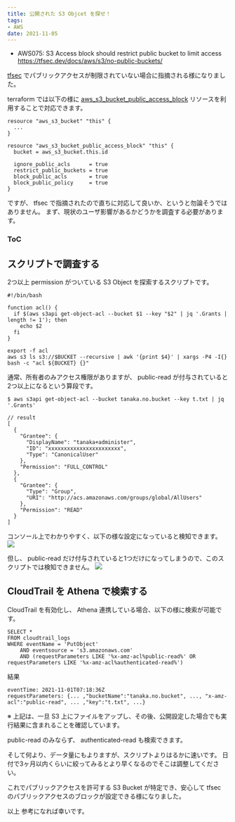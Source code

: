 ```yaml
---
title: 公開された S3 Objcet を探せ！
tags:
- AWS
date: 2021-11-05
---
```


* AWS075: S3 Access block should restrict public bucket to limit access
  https://tfsec.dev/docs/aws/s3/no-public-buckets/


[tfsec](https://tfsec.dev/) でパブリックアクセスが制限されていない場合に指摘される様になりました。


terraform では以下の様に [aws_s3_bucket_public_access_block](https://registry.terraform.io/providers/hashicorp/aws/latest/docs/resources/s3_bucket_public_access_block) リソースを利用することで対応できます。

```
resource "aws_s3_bucket" "this" {
  ...
}

resource "aws_s3_bucket_public_access_block" "this" {
  bucket = aws_s3_bucket.this.id

  ignore_public_acls      = true
  restrict_public_buckets = true
  block_public_acls       = true
  block_public_policy     = true
}
```

ですが、 tfsec で指摘されたので直ちに対応して良いか、というと勿論そうではありません。
まず、現状のユーザ影響があるかどうかを調査する必要があります。

<div class="toc">
<div class="toc-content">
<h3 class="menu-label">ToC</h3>
<!-- toc -->
</div>
</div>

<!-- more -->

## スクリプトで調査する

2つ以上 permission がついている S3 Object を探索するスクリプトです。

```shell
#!/bin/bash

function acl() {
  if $(aws s3api get-object-acl --bucket $1 --key "$2" | jq '.Grants | length != 1'); then
    echo $2
  fi
}

export -f acl
aws s3 ls s3://$BUCKET --recursive | awk '{print $4}' | xargs -P4 -I{} bash -c "acl ${BUCKET} {}"
```

通常、所有者のみアクセス権限がありますが、 public-read が付与されていると2つ以上になるという算段です。

```console
$ aws s3api get-object-acl --bucket tanaka.no.bucket --key t.txt | jq '.Grants'

// result
[
  {
    "Grantee": {
      "DisplayName": "tanaka+administer",
      "ID": "xxxxxxxxxxxxxxxxxxxxxxx",
      "Type": "CanonicalUser"
    },
    "Permission": "FULL_CONTROL"
  },
  {
    "Grantee": {
      "Type": "Group",
      "URI": "http://acs.amazonaws.com/groups/global/AllUsers"
    },
    "Permission": "READ"
  }
]
```

コンソール上でわかりやすく、以下の様な設定になっていると検知できます。
![](https://i.imgur.com/IDCeTqO.png)

但し、 public-read だけ付与されていると1つだけになってしまうので、このスクリプトでは検知できません。
![](https://i.imgur.com/Yy8FIw6.png)

## CloudTrail を Athena で検索する

CloudTrail を有効化し、 Athena 連携している場合、以下の様に検索が可能です。

```
SELECT *
FROM cloudtrail_logs
WHERE eventName = 'PutObject'
	AND eventsource = 's3.amazonaws.com'
	AND (requestParameters LIKE '%x-amz-acl%public-read%' OR requestParameters LIKE '%x-amz-acl%authenticated-read%')
```

結果
```
eventTime: 2021-11-01T07:18:36Z
requestParameters: {... ,"bucketName":"tanaka.no.bucket", ..., "x-amz-acl":"public-read", ... ,"key":"t.txt", ...}
```

※ 上記は、一旦 S3 上にファイルをアップし、その後、公開設定した場合でも実行結果に含まれることを確認しています。

public-read のみならず、 authenticated-read も検索できます。

そして何より、データ量にもよりますが、スクリプトよりはるかに速いです。
日付で3ヶ月以内くらいに絞ってみるとより早くなるのでそこは調整してください。


これでパブリックアクセスを許可する S3 Bucket が特定でき、安心して tfsec のパブリックアクセスのブロックが設定できる様になりました。


以上
参考になれば幸いです。
